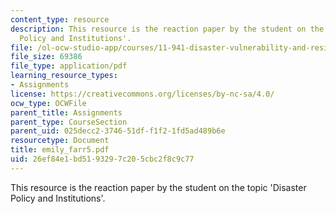 ```yaml
---
content_type: resource
description: This resource is the reaction paper by the student on the topic 'Disaster
  Policy and Institutions'.
file: /ol-ocw-studio-app/courses/11-941-disaster-vulnerability-and-resilience-spring-2005/26ef84e1bd5193297c205cbc2f8c9c77_emily_farr5.pdf
file_size: 69386
file_type: application/pdf
learning_resource_types:
- Assignments
license: https://creativecommons.org/licenses/by-nc-sa/4.0/
ocw_type: OCWFile
parent_title: Assignments
parent_type: CourseSection
parent_uid: 025decc2-3746-51df-f1f2-1fd5ad489b6e
resourcetype: Document
title: emily_farr5.pdf
uid: 26ef84e1-bd51-9329-7c20-5cbc2f8c9c77
---
```

This resource is the reaction paper by the student on the topic 'Disaster Policy and Institutions'.